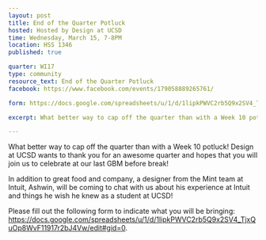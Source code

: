 ```yaml
---
layout: post
title: End of the Quarter Potluck
hosted: Hosted by Design at UCSD
time: Wednesday, March 15, 7-8PM
location: HSS 1346
published: true

quarter: WI17
type: community
resource_text: End of the Quarter Potluck
facebook: https://www.facebook.com/events/179058889265761/

form: https://docs.google.com/spreadsheets/u/1/d/1lipkPWVC2rb5Q9x2SV4_TjxQuOp8WvF11917r2bJ4Vw/edit#gid=0

excerpt: What better way to cap off the quarter than with a Week 10 potluck! Design at UCSD wants to thank you for an awesome quarter and hopes that you will join us to celebrate at our last GBM before break! In addition to great food and company, a designer from the Mint team at Intuit, Ashwin, will be coming to chat with us about his experience at Intuit and things he wish he knew as a student at UCSD!

---
```

What better way to cap off the quarter than with a Week 10 potluck! Design at UCSD wants to thank you for an awesome quarter and hopes that you will join us to celebrate at our last GBM before break! 

In addition to great food and company, a designer from the Mint team at Intuit, Ashwin, will be coming to chat with us about his experience at Intuit and things he wish he knew as a student at UCSD!

Please fill out the following form to indicate what you will be bringing: https://docs.google.com/spreadsheets/u/1/d/1lipkPWVC2rb5Q9x2SV4_TjxQuOp8WvF11917r2bJ4Vw/edit#gid=0.
